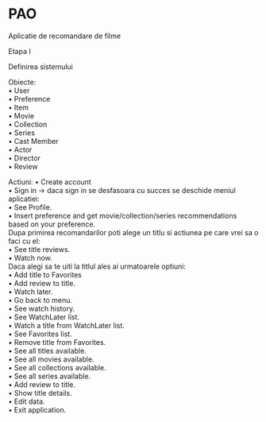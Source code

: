 # PAO

Aplicatie de recomandare de filme   

Etapa I   

Definirea sistemului    

Obiecte:    
• User   
• Preference   
• Item   
• Movie   
• Collection   
• Series   
• Cast Member   
• Actor    
• Director   
• Review   

Actiuni:
• Create account  
• Sign in -> daca sign in se desfasoara cu succes se deschide meniul aplicatiei:  
  • See Profile.  
  • Insert preference and get movie/collection/series recommendations based on your preference.  
      Dupa primirea recomandarilor poti alege un titlu si actiunea pe care vrei sa o faci cu el:  
        • See title reviews.  
        • Watch now.  
            Daca alegi sa te uiti la titlul ales ai urmatoarele optiuni:  
              • Add title to Favorites  
              • Add review to title.  
              • Watch later.  
              • Go back to menu.  
  • See watch history.  
  • See WatchLater list.  
      • Watch a title from WatchLater list.  
  • See Favorites list.  
      • Remove title from Favorites.  
  • See all titles available.  
  • See all movies available.  
  • See all collections available.  
  • See all series available.  
  • Add review to title.  
  • Show title details.  
  • Edit data.  
  • Exit application.  
